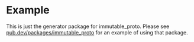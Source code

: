 # Example

This is just the generator package for immutable_proto. Please see [pub.dev/packages/immutable_proto](https://pub.dev/packages/immutable_proto#-example-tab-) for an example of using that package.
